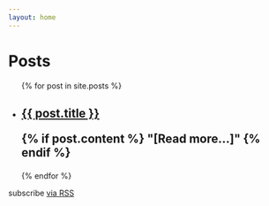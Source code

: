 ```yaml
---
layout: home
---
```


<div class="home">
<div class="logo-bar">

  <h1 class="page-heading">Posts</h1>

  <ul class="post-list">
    {% for post in site.posts %}
      <li>
        <h2>
          <a class="post-link" href="{{ post.url | prepend: site.baseurl }}">{{ post.title }}</a>
          <!--<p> {{ post.meta }} </p>-->
          <!--<p>  {{ post.excerpt }} </p>-->
          <p>
            {% if post.content %}
              "[Read more...]"
            {% endif %}
          </p>
        </h2>
      </li>
    {% endfor %}
  </ul>

  <p class="rss-subscribe">subscribe <a href="{{ "/feed.xml" | prepend: site.baseurl }}">via RSS</a></p>

</div>
